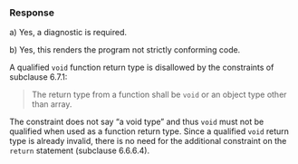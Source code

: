 ### Response

a) Yes, a diagnostic is required.

b) Yes, this renders the program not strictly conforming code.

A qualified `void` function return type is disallowed by the constraints of
subclause 6.7.1:

> The return type from a function shall be `void` or an object type other than
> array.

The constraint does not say “a void type” and thus `void` must not be qualified
when used as a function return type. Since a qualified `void` return type is
already invalid, there is no need for the additional constraint on the `return`
statement (subclause 6.6.6.4).
